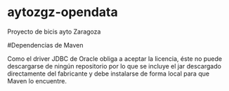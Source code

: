 # aytozgz-opendata

Proyecto de bicis ayto Zaragoza

#Dependencias de Maven

Como el driver JDBC de Oracle obliga a aceptar la licencia, éste no puede descargarse de ningún repositorio por lo que se incluye el jar descargado directamente del fabricante y debe instalarse de forma local para que Maven lo encuentre.

